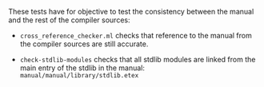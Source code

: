 These tests have for objective to test the consistency between the manual and
the rest of the compiler sources:

- `cross_reference_checker.ml` checks that reference to the manual from the
  compiler sources are still accurate.

- `check-stdlib-modules` checks that all stdlib modules are linked from the
  main entry of the stdlib in the manual: `manual/manual/library/stdlib.etex`
